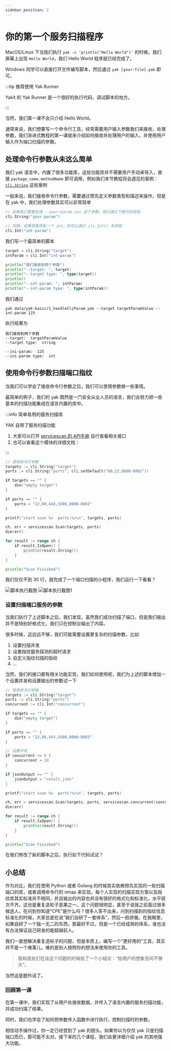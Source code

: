 ```yaml
---
sidebar_position: 2
---
```


# 你的第一个服务扫描程序

MacOS/Linux 下当我们执行 `yak -c 'println("Hello World")'` 的时候，我们屏幕上出现 `Hello World`，我们 Hello World 程序就已经完成了。

Windows 同学可以直接打开文件编写脚本，然后通过 `yak [your-file].yak` 即可。

:::tip 推荐使用 Yak Runner

Yakit 的 Yak Runner 是一个很好的执行代码，调试脚本的地方。

:::

当然，我们第一课不会只介绍 Hello World。

通常来说，我们想要写一个命令行工具，经常需要用户输入参数我们来接收，处理参数，我们渐进式教程的第一课就来介绍如何接收并处理用户的输入，并使用用户输入作为端口扫描的参数。

## 处理命令行参数从未这么简单

我们 yak 语言中，内置了很多功能库，这些功能库并不需要用户手动来导入，直接 `package_name.methodName` 即可调用，例如我们本节教程将会遇见的案例：[`cli.String`](/docs/api/cli#clistring) 这些案例

一般来说，我们接收命令行参数，需要通过预先定义参数类型和描述来操作，但是在 yak 中，我们处理参数其实可以非常简单

```go
// 如果我们需要处理 --your-param xxx 这个参数，我们通过下面代码获取
cli.String("your-param")

// 同理，如果想要获取一个 int，则可以通过 cli.Int() 来获取
cli.Int("int-param")
```

我们写一个最简单的脚本

```go title="1_handleCliParam.yak"
target = cli.String("target")
intParam = cli.Int("int-param")

println("我们接收到两个参数")
println("--target: ", target)
println("--target type: ", type(target))
println()
println("--int-param: ", intParam)
println("--int-param type: ", type(intParam))
```

我们通过
```shell
yak data/yak-basic/1_handleCliParam.yak --target targetParamValue --int-param 125
```

执行结果为

```text
我们接收到两个参数
--target:  targetParamValue
--target type:  string

--ini-param:  125
--ini-param type:  int
```

## 使用命令行参数扫描端口指纹

当我们可以学会了接收命令行参数之后，我们可以使用参数做一些事情。

最简单的例子，我们的 yak 既然是一门安全从业人员的语言，我们会努力把一些基本的扫描功能集成在语言内置的库中。

:::info 简单易用的服务扫描库

YAK 自带了服务扫描功能

1. 大家可以打开 [servicescan 的 API手册](/docs/api/servicescan#servicescanscan) 自行查看相关接口 
1. 也可以查看这个模块的详细文档：[](/)

:::


```go
// 使用命令行参数
targets := cli.String("target")
ports := cli.String("ports", cli.setDefault("80,22,8080-8082"))

if targets == "" {
    die("empty target")
}

if ports == "" {
    ports = "22,80,443,3306,8000-8002"
}

printf("start scan %v  ports:%v\n", targets, ports)

ch, err = servicescan.Scan(targets, ports)
die(err)

for result := range ch {
    if result.IsOpen() {
        println(result.String())
    }
}

println("Scan Finished")
```

我们仅仅不到 30 行，就完成了一个端口扫描的小程序，我们运行一下看看？

![脚本执行截图](../../static/img/lesson1_1.png)
![脚本执行截图1](../../static/img/lesson1_2.jpg)

### 设置扫描端口服务的参数

当我们执行了上述脚本之后，我们发现，虽然我们成功扫描了端口，但是我们输出并不是特别好格式化，我们只在控制台输出了内容。

很多时候，这远远不够，我们可能需要设置更复杂的扫描参数，比如

1. 设置扫描并发
2. 设置指纹服务探测的超时请求
3. 自定义指纹扫描的指纹
4. ...

当然，我们的接口都有相关功能实现，我们如何使用呢，我们为上述的脚本增加一个设置并发和设置输出的参数试一下

```go
// 使用命令行参数
targets := cli.String("target")
ports := cli.String("ports")
concurrent := cli.Int("concurrent")

if targets == "" {
    die("empty target")
}

if ports == "" {
    ports = "22,80,443,3306,8000-8002"
}

// 设置并发
if concurrent <= 0 {
    concurrent = 20
}

if jsonOutput == "" {
    jsonOutput = "result.json"
}

printf("start scan %v  ports:%v\n", targets, ports)

ch, err = servicescan.Scan(targets, ports, servicescan.concurrent(concurrent), )
die(err)

for result := range ch {
    if result.IsOpen() {
        println(result.String())
    }
}

println("Scan Finished")
```

在我们修改了新的脚本之后，执行如下代码试试？

## 小总结

作为对比，我们在使用 Python 或者 Golang 的时候其实依赖预先实现的一些扫描端口的库，或者调用命令行的 nmap 来实现。每个人实现的扫描实现方案以及指纹库其实标准并不相同，并且输出的内容也并没有很好的格式化和标准化，水平层次不齐。这也是重复造轮子恶果之一。这个问题很明显，甚至于说我之前面过很多候选人，在问到你知道“CPE”是什么吗？很多人答不出来，问到扫描到的指纹信息标准化的时候，大家总是在说“我们自研了一套体系”，然后一脸骄傲。在我眼里，如果自研了一个独一无二的东西，那最好不过，但是一个已经成熟的体系，谁也没有办法保证自己研发的能超越前人。

我们一直想解决重复造轮子的问题，但是本质上，编写一个“更好用的”工具，其实并不是一个难事儿，难的是别人按照你的想法来使用你的工具。

> 我和朋友们在谈这个问题的时候给了一个小结论：“给用户的想象空间不够大”。

当然这是题外话了。

### 回顾第一课

在第一课中，我们实现了从用户处接收数据，并传入了语言内置的服务扫描功能，并成功扫描了结果。

同时，我们也学会了如何把参数传入函数中进行执行，控制扫描时的参数。

相信动手操作过，你一定已经尝到了 yak 的甜头。如果你以为仅仅 yak 只是扫描端口而已，那可能不太对，接下来的几个课程，我们会更详细介绍 yak 的其他强大功能。